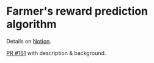 # Farmer's reward prediction algorithm

Details on [Notion](https://www.notion.so/subspacelabs/Farmer-s-Reward-Prediction-Space-Acres-f420a82c67324028a2277affafd88e6e?pvs=4).

[PR #161](https://github.com/subspace/space-acres/pull/161) with description & background.
